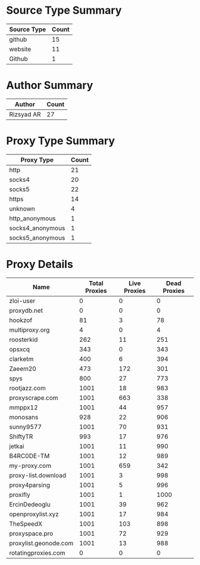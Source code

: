 # Source Type Summary

| Source Type | Count |
|-------------|-------|
| github | 15 |
| website | 11 |
| Github | 1 |


# Author Summary

| Author | Count |
|--------|-------|
| Rizsyad AR | 27 |


# Proxy Type Summary

| Proxy Type | Count |
|------------|-------|
| http | 21 |
| socks4 | 20 |
| socks5 | 22 |
| https | 14 |
| unknown | 4 |
| http_anonymous | 1 |
| socks4_anonymous | 1 |
| socks5_anonymous | 1 |


# Proxy Details

| Name | Total Proxies | Live Proxies | Dead Proxies |
|------|---------------|--------------|---------------|
| zloi-user | 0 | 0 | 0 |
| proxydb.net | 0 | 0 | 0 |
| hookzof | 81 | 3 | 78 |
| multiproxy.org | 4 | 0 | 4 |
| roosterkid | 262 | 11 | 251 |
| opsxcq | 343 | 0 | 343 |
| clarketm | 400 | 6 | 394 |
| Zaeem20 | 473 | 172 | 301 |
| spys | 800 | 27 | 773 |
| rootjazz.com | 1001 | 18 | 983 |
| proxyscrape.com | 1001 | 663 | 338 |
| mmppx12 | 1001 | 44 | 957 |
| monosans | 928 | 22 | 906 |
| sunny9577 | 1001 | 70 | 931 |
| ShiftyTR | 993 | 17 | 976 |
| jetkai | 1001 | 11 | 990 |
| B4RC0DE-TM | 1001 | 12 | 989 |
| my-proxy.com | 1001 | 659 | 342 |
| proxy-list.download | 1001 | 3 | 998 |
| proxy4parsing | 1001 | 5 | 996 |
| proxifly | 1001 | 1 | 1000 |
| ErcinDedeoglu | 1001 | 39 | 962 |
| openproxylist.xyz | 1001 | 17 | 984 |
| TheSpeedX | 1001 | 103 | 898 |
| proxyspace.pro | 1001 | 72 | 929 |
| proxylist.geonode.com | 1001 | 13 | 988 |
| rotatingproxies.com | 0 | 0 | 0 |
